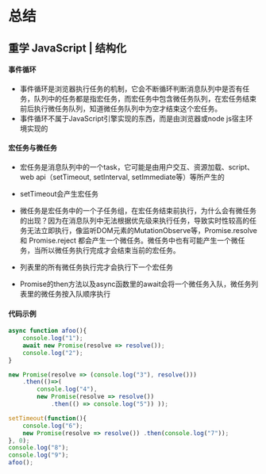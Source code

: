 # 总结

## 重学 JavaScript | 结构化

#### 事件循环

- 事件循环是浏览器执行任务的机制，它会不断循环判断消息队列中是否有任务，队列中的任务都是指宏任务，而宏任务中包含微任务队列，在宏任务结束前后执行微任务队列，知道微任务队列中为空才结束这个宏任务。
- 事件循环不属于JavaScript引擎实现的东西，而是由浏览器或node js宿主环境实现的

#### 宏任务与微任务

- 宏任务是消息队列中的一个task，它可能是由用户交互、资源加载、script、web api（setTimeout, setInterval, setImmediate等）等所产生的

- setTimeout会产生宏任务
- 微任务是宏任务中的一个子任务组，在宏任务结束前执行，为什么会有微任务的出现？因为在消息队列中无法根据优先级来执行任务，导致实时性较高的任务无法立即执行，像监听DOM元素的MutationObserve等，Promise.resolve 和 Promise.reject 都会产生一个微任务。微任务中也有可能产生一个微任务，当所以微任务执行完成才会结束当前的宏任务。
- 列表里的所有微任务执行完才会执行下一个宏任务
- Promise的then方法以及async函数里的await会将一个微任务入队，微任务列表里的微任务按入队顺序执行

#### 代码示例

```javascript
async function afoo(){
    console.log("1");
    await new Promise(resolve => resolve());
    console.log("2");
}

new Promise(resolve => (console.log("3"), resolve()))
    .then(()=>(
        console.log("4"), 
        new Promise(resolve => resolve())
            .then(() => console.log("5")) ));

setTimeout(function(){
    console.log("6");
    new Promise(resolve => resolve()) .then(console.log("7"));
}, 0);
console.log("8");
console.log("9");
afoo();
```